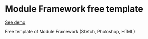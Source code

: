 # Module Framework free template

[See demo](https://greatsimple.github.io/module-framework-demo/template-7/)

Free template of Module Framework (Sketch, Photoshop, HTML)
